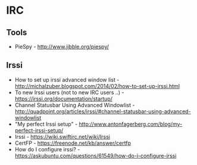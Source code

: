# IRC

## Tools

* PieSpy - http://www.jibble.org/piespy/

## Irssi

* How to set up irssi advanced window list - http://michalzuber.blogspot.com/2014/02/how-to-set-up-irssi.html
* To new Irssi users (not to new IRC users ..) - https://irssi.org/documentation/startup/
* Channel Statusbar Using Advanced Windowlist - http://quadpoint.org/articles/irssi/#channel-statusbar-using-advanced-windowlist
* "My perfect Irssi setup" - http://www.antonfagerberg.com/blog/my-perfect-irssi-setup/
* Irssi - https://wiki.swiftirc.net/wiki/Irssi
* CertFP - https://freenode.net/kb/answer/certfp
* How do I configure irssi? - https://askubuntu.com/questions/61549/how-do-i-configure-irssi